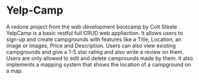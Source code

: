 # Yelp-Camp
A redone project from the web development bootcamp by Colt Steele . 
YelpCamp is a basic restful full CRUD web appliaction.
It allows users to sign-up and create campgrounds with features like a Title, Location, an image or images, Price and Description. Users can also view existing campgrounds and give a 1-5 star rating and also write a review on them. Users are only allowed to edit and delete camprounds made by them. It also implements a mapping system that shows the location of a campground on a map.
